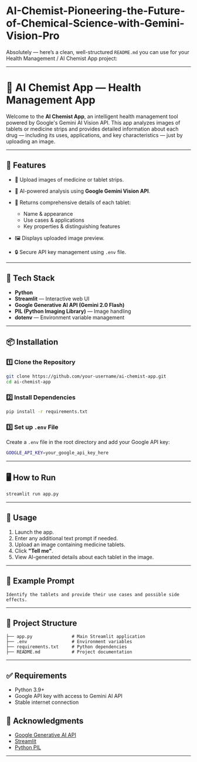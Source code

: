 # AI-Chemist-Pioneering-the-Future-of-Chemical-Science-with-Gemini-Vision-Pro
Absolutely — here’s a clean, well-structured `README.md` you can use for your Health Management / AI Chemist App project:

---

# 📱 AI Chemist App — Health Management App

Welcome to the **AI Chemist App**, an intelligent health management tool powered by Google's Gemini AI Vision API. This app analyzes images of tablets or medicine strips and provides detailed information about each drug — including its uses, applications, and key characteristics — just by uploading an image.

---

## 📝 Features

* 📸 Upload images of medicine or tablet strips.
* 🧠 AI-powered analysis using **Google Gemini Vision API**.
* 📝 Returns comprehensive details of each tablet:

  * Name & appearance
  * Use cases & applications
  * Key properties & distinguishing features
* 🖼️ Displays uploaded image preview.
* 🔒 Secure API key management using `.env` file.

---

## 🚀 Tech Stack

* **Python**
* **Streamlit** — Interactive web UI
* **Google Generative AI API (Gemini 2.0 Flash)**
* **PIL (Python Imaging Library)** — Image handling
* **dotenv** — Environment variable management

---

## 📦 Installation

### 1️⃣ Clone the Repository

```bash
git clone https://github.com/your-username/ai-chemist-app.git
cd ai-chemist-app
```

### 2️⃣ Install Dependencies

```bash
pip install -r requirements.txt
```

### 3️⃣ Set up `.env` File

Create a `.env` file in the root directory and add your Google API key:

```bash
GOOGLE_API_KEY=your_google_api_key_here
```

---

## 🖥️ How to Run

```bash
streamlit run app.py
```

---

## 📸 Usage

1. Launch the app.
2. Enter any additional text prompt if needed.
3. Upload an image containing medicine tablets.
4. Click **"Tell me"**.
5. View AI-generated details about each tablet in the image.

---

## 📖 Example Prompt

```
Identify the tablets and provide their use cases and possible side effects.
```

---

## 📂 Project Structure

```
├── app.py               # Main Streamlit application
├── .env                 # Environment variables
├── requirements.txt     # Python dependencies
├── README.md            # Project documentation
```

---

## ✅ Requirements

* Python 3.9+
* Google API key with access to Gemini AI API
* Stable internet connection



## 🤝 Acknowledgments

* [Google Generative AI API](https://ai.google.dev/)
* [Streamlit](https://streamlit.io/)
* [Python PIL](https://pillow.readthedocs.io/en/stable/)

---
